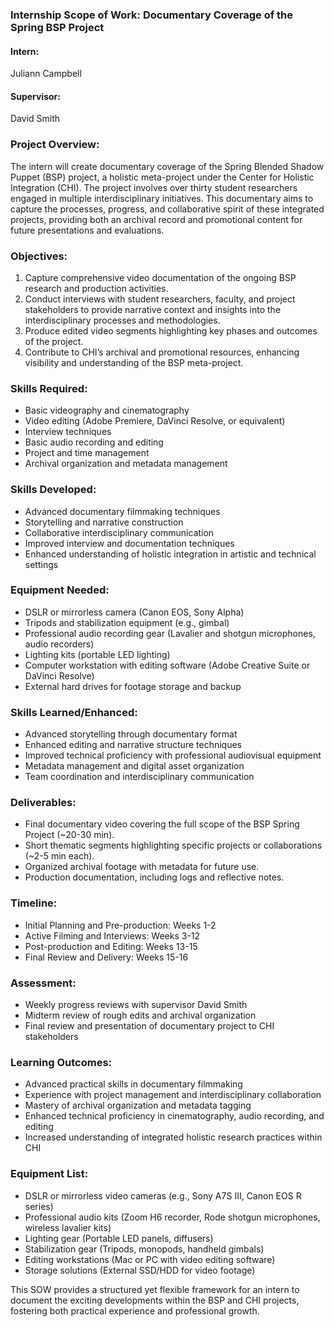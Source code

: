 ### Internship Scope of Work: Documentary Coverage of the Spring BSP Project

#### Intern: 
Juliann Campbell

#### Supervisor:
David Smith

### Project Overview:
The intern will create documentary coverage of the Spring Blended Shadow Puppet (BSP) project, a holistic meta-project under the Center for Holistic Integration (CHI). The project involves over thirty student researchers engaged in multiple interdisciplinary initiatives. This documentary aims to capture the processes, progress, and collaborative spirit of these integrated projects, providing both an archival record and promotional content for future presentations and evaluations.

### Objectives:
1. Capture comprehensive video documentation of the ongoing BSP research and production activities.
2. Conduct interviews with student researchers, faculty, and project stakeholders to provide narrative context and insights into the interdisciplinary processes and methodologies.
3. Produce edited video segments highlighting key phases and outcomes of the project.
4. Contribute to CHI’s archival and promotional resources, enhancing visibility and understanding of the BSP meta-project.

### Skills Required:
- Basic videography and cinematography
- Video editing (Adobe Premiere, DaVinci Resolve, or equivalent)
- Interview techniques
- Basic audio recording and editing
- Project and time management
- Archival organization and metadata management

### Skills Developed:
- Advanced documentary filmmaking techniques
- Storytelling and narrative construction
- Collaborative interdisciplinary communication
- Improved interview and documentation techniques
- Enhanced understanding of holistic integration in artistic and technical settings

### Equipment Needed:
- DSLR or mirrorless camera (Canon EOS, Sony Alpha)
- Tripods and stabilization equipment (e.g., gimbal)
- Professional audio recording gear (Lavalier and shotgun microphones, audio recorders)
- Lighting kits (portable LED lighting)
- Computer workstation with editing software (Adobe Creative Suite or DaVinci Resolve)
- External hard drives for footage storage and backup

### Skills Learned/Enhanced:
- Advanced storytelling through documentary format
- Enhanced editing and narrative structure techniques
- Improved technical proficiency with professional audiovisual equipment
- Metadata management and digital asset organization
- Team coordination and interdisciplinary communication

### Deliverables:
- Final documentary video covering the full scope of the BSP Spring Project (~20-30 min).
- Short thematic segments highlighting specific projects or collaborations (~2-5 min each).
- Organized archival footage with metadata for future use.
- Production documentation, including logs and reflective notes.

### Timeline:
- Initial Planning and Pre-production: Weeks 1-2
- Active Filming and Interviews: Weeks 3-12
- Post-production and Editing: Weeks 13-15
- Final Review and Delivery: Weeks 15-16

### Assessment:
- Weekly progress reviews with supervisor David Smith
- Midterm review of rough edits and archival organization
- Final review and presentation of documentary project to CHI stakeholders

### Learning Outcomes:
- Advanced practical skills in documentary filmmaking
- Experience with project management and interdisciplinary collaboration
- Mastery of archival organization and metadata tagging
- Enhanced technical proficiency in cinematography, audio recording, and editing
- Increased understanding of integrated holistic research practices within CHI

### Equipment List:
- DSLR or mirrorless video cameras (e.g., Sony A7S III, Canon EOS R series)
- Professional audio kits (Zoom H6 recorder, Rode shotgun microphones, wireless lavalier kits)
- Lighting gear (Portable LED panels, diffusers)
- Stabilization gear (Tripods, monopods, handheld gimbals)
- Editing workstations (Mac or PC with video editing software)
- Storage solutions (External SSD/HDD for video footage)

This SOW provides a structured yet flexible framework for an intern to document the exciting developments within the BSP and CHI projects, fostering both practical experience and professional growth.

